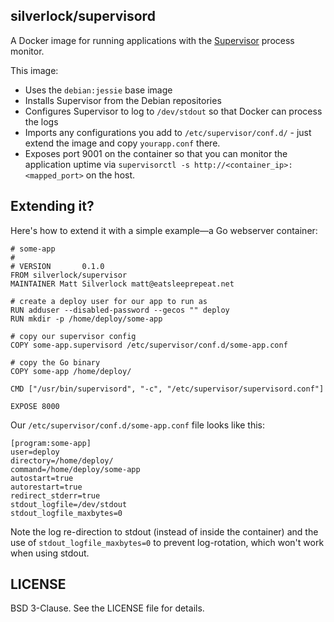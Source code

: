 ## silverlock/supervisord

A Docker image for running applications with the
[Supervisor](http://supervisord.org/) process monitor.

This image:

* Uses the `debian:jessie` base image
* Installs Supervisor from the Debian repositories
* Configures Supervisor to log to `/dev/stdout` so that Docker can process the
  logs
* Imports any configurations you add to `/etc/supervisor/conf.d/` - just extend
  the image and copy `yourapp.conf` there.
* Exposes port 9001 on the container so that you can monitor the application 
  uptime via `supervisorctl -s http://<container_ip>:<mapped_port>` on the host.

## Extending it?

Here's how to extend it with a simple example—a Go webserver container:

```
# some-app
#
# VERSION       0.1.0
FROM silverlock/supervisor
MAINTAINER Matt Silverlock matt@eatsleeprepeat.net

# create a deploy user for our app to run as
RUN adduser --disabled-password --gecos "" deploy
RUN mkdir -p /home/deploy/some-app
 
# copy our supervisor config
COPY some-app.supervisord /etc/supervisor/conf.d/some-app.conf
 
# copy the Go binary
COPY some-app /home/deploy/

CMD ["/usr/bin/supervisord", "-c", "/etc/supervisor/supervisord.conf"]

EXPOSE 8000
```

Our `/etc/supervisor/conf.d/some-app.conf` file looks like this:

```
[program:some-app]
user=deploy
directory=/home/deploy/
command=/home/deploy/some-app
autostart=true
autorestart=true
redirect_stderr=true
stdout_logfile=/dev/stdout
stdout_logfile_maxbytes=0
```

Note the log re-direction to stdout (instead of inside the container) and the
use of `stdout_logfile_maxbytes=0` to prevent log-rotation, which won't work
when using stdout.

## LICENSE

BSD 3-Clause. See the LICENSE file for details.


